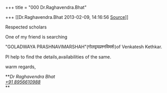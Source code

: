 +++
title = "000 Dr.Raghavendra.Bhat"

+++
[[Dr.Raghavendra.Bhat	2013-02-09, 14:16:56 [Source](https://groups.google.com/g/bvparishat/c/lF_1MRzwuSc)]]



Respected scholars

One of my friend is searching

"GOLADWAYA PRASHNAVIMARSHAH"(गोलद्वयप्रश्नविमर्शः)of Venkatesh Kethkar.

Pl help to find the details,availabilities of the same.

  

warm regards,

***Dr Raghavendra Bhat  
[+91 8956610988](tel:+91%2089566%2010988)*  
**  

